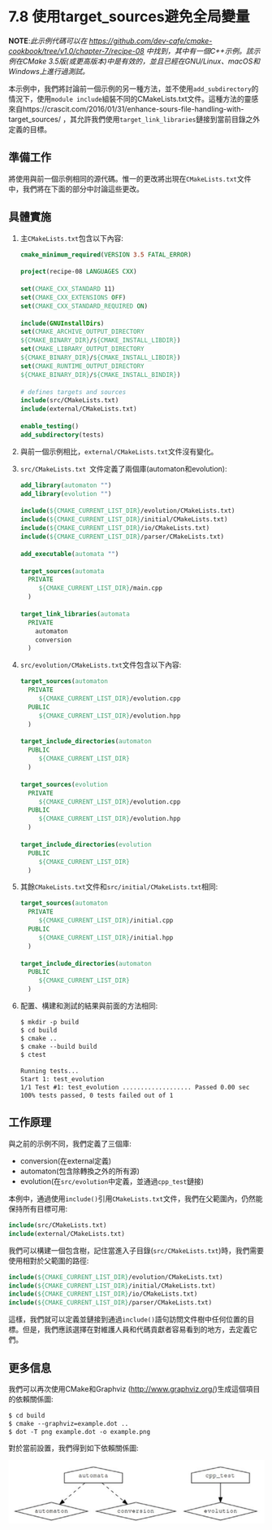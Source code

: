 # 7.8 使用target_sources避免全局變量

**NOTE**:*此示例代碼可以在 https://github.com/dev-cafe/cmake-cookbook/tree/v1.0/chapter-7/recipe-08 中找到，其中有一個C++示例。該示例在CMake 3.5版(或更高版本)中是有效的，並且已經在GNU/Linux、macOS和Windows上進行過測試。*

本示例中，我們將討論前一個示例的另一種方法，並不使用`add_subdirectory`的情況下，使用`module include`組裝不同的CMakeLists.txt文件。這種方法的靈感來自https://crascit.com/2016/01/31/enhance-sours-file-handling-with-target_sources/ ，其允許我們使用`target_link_libraries`鏈接到當前目錄之外定義的目標。

## 準備工作

將使用與前一個示例相同的源代碼。惟一的更改將出現在`CMakeLists.txt`文件中，我們將在下面的部分中討論這些更改。

## 具體實施

1. 主`CMakeLists.txt`包含以下內容:

   ```cmake
   cmake_minimum_required(VERSION 3.5 FATAL_ERROR)
   
   project(recipe-08 LANGUAGES CXX)
   
   set(CMAKE_CXX_STANDARD 11)
   set(CMAKE_CXX_EXTENSIONS OFF)
   set(CMAKE_CXX_STANDARD_REQUIRED ON)
   
   include(GNUInstallDirs)
   set(CMAKE_ARCHIVE_OUTPUT_DIRECTORY
   ${CMAKE_BINARY_DIR}/${CMAKE_INSTALL_LIBDIR})
   set(CMAKE_LIBRARY_OUTPUT_DIRECTORY
   ${CMAKE_BINARY_DIR}/${CMAKE_INSTALL_LIBDIR})
   set(CMAKE_RUNTIME_OUTPUT_DIRECTORY
   ${CMAKE_BINARY_DIR}/${CMAKE_INSTALL_BINDIR})
   
   # defines targets and sources
   include(src/CMakeLists.txt)
   include(external/CMakeLists.txt)
   
   enable_testing()
   add_subdirectory(tests)
   ```

2. 與前一個示例相比，`external/CMakeLists.txt`文件沒有變化。

3. `src/CMakeLists.txt `文件定義了兩個庫(automaton和evolution):

   ```cmake
   add_library(automaton "")
   add_library(evolution "")
   
   include(${CMAKE_CURRENT_LIST_DIR}/evolution/CMakeLists.txt)
   include(${CMAKE_CURRENT_LIST_DIR}/initial/CMakeLists.txt)
   include(${CMAKE_CURRENT_LIST_DIR}/io/CMakeLists.txt)
   include(${CMAKE_CURRENT_LIST_DIR}/parser/CMakeLists.txt)
   
   add_executable(automata "")
   
   target_sources(automata
     PRIVATE
     	${CMAKE_CURRENT_LIST_DIR}/main.cpp
     )
   
   target_link_libraries(automata
     PRIVATE
       automaton
       conversion
     )
   ```

4. `src/evolution/CMakeLists.txt`文件包含以下內容:

   ```cmake
   target_sources(automaton
     PRIVATE
     	${CMAKE_CURRENT_LIST_DIR}/evolution.cpp
     PUBLIC
     	${CMAKE_CURRENT_LIST_DIR}/evolution.hpp
     )
     
   target_include_directories(automaton
     PUBLIC
     	${CMAKE_CURRENT_LIST_DIR}
     )
     
   target_sources(evolution
     PRIVATE
     	${CMAKE_CURRENT_LIST_DIR}/evolution.cpp
     PUBLIC
     	${CMAKE_CURRENT_LIST_DIR}/evolution.hpp
     )
     
   target_include_directories(evolution
     PUBLIC
     	${CMAKE_CURRENT_LIST_DIR}
     )
   ```

5. 其餘`CMakeLists.txt`文件和`src/initial/CMakeLists.txt`相同:

   ```cmake
   target_sources(automaton
     PRIVATE
     	${CMAKE_CURRENT_LIST_DIR}/initial.cpp
     PUBLIC
     	${CMAKE_CURRENT_LIST_DIR}/initial.hpp
     )
   
   target_include_directories(automaton
     PUBLIC
     	${CMAKE_CURRENT_LIST_DIR}
     )
   ```

6. 配置、構建和測試的結果與前面的方法相同:

   ```shell
   $ mkdir -p build
   $ cd build
   $ cmake ..
   $ cmake --build build
   $ ctest
   
   Running tests...
   Start 1: test_evolution
   1/1 Test #1: test_evolution ................... Passed 0.00 sec
   100% tests passed, 0 tests failed out of 1
   ```

## 工作原理

與之前的示例不同，我們定義了三個庫:

* conversion(在external定義)
* automaton(包含除轉換之外的所有源)
* evolution(在`src/evolution`中定義，並通過`cpp_test`鏈接)

本例中，通過使用`include()`引用`CMakeLists.txt`文件，我們在父範圍內，仍然能保持所有目標可用:

```cmake
include(src/CMakeLists.txt)
include(external/CMakeLists.txt)
```

我們可以構建一個包含樹，記住當進入子目錄(`src/CMakeLists.txt`)時，我們需要使用相對於父範圍的路徑:

```cmake
include(${CMAKE_CURRENT_LIST_DIR}/evolution/CMakeLists.txt)
include(${CMAKE_CURRENT_LIST_DIR}/initial/CMakeLists.txt)
include(${CMAKE_CURRENT_LIST_DIR}/io/CMakeLists.txt)
include(${CMAKE_CURRENT_LIST_DIR}/parser/CMakeLists.txt)
```

這樣，我們就可以定義並鏈接到通過`include()`語句訪問文件樹中任何位置的目標。但是，我們應該選擇在對維護人員和代碼貢獻者容易看到的地方，去定義它們。

## 更多信息

我們可以再次使用CMake和Graphviz (http://www.graphviz.org/)生成這個項目的依賴關係圖:

```shell
$ cd build
$ cmake --graphviz=example.dot ..
$ dot -T png example.dot -o example.png
```

對於當前設置，我們得到如下依賴關係圖:

![](../../images/chapter7/7-8-1.png)